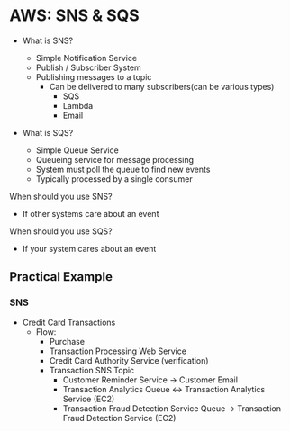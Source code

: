 # AWS: SNS & SQS
  - What is SNS?
    - Simple Notification Service
    - Publish / Subscriber System
    - Publishing messages to a topic
      - Can be delivered to many subscribers(can be various types)
        - SQS
        - Lambda
        - Email 
  
  - What is SQS?
    - Simple Queue Service
    - Queueing service for message processing
    - System must poll the queue to find new events
    - Typically processed by a single consumer

When should you use SNS?
  - If other systems care about an event

When should you use SQS?
  - If your system cares about an event

## Practical Example
  ### SNS
  - Credit Card Transactions
    - Flow: 
      - Purchase
      - Transaction Processing Web Service
      - Credit Card Authority Service (verification)
      - Transaction SNS Topic
        - Customer Reminder Service -> Customer Email
        - Transaction Analytics Queue <-> Transaction Analytics Service (EC2)
        - Transaction Fraud Detection Service Queue -> Transaction Fraud Detection Service (EC2)
